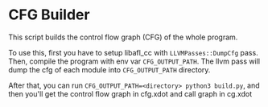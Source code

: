 # CFG Builder

This script builds the control flow graph (CFG) of the whole program.

To use this, first you have to setup libafl_cc with `LLVMPasses::DumpCfg` pass.
Then, compile the program with env var `CFG_OUTPUT_PATH`. The llvm pass will dump the cfg of each module into `CFG_OUTPUT_PATH` directory.

After that, you can run `CFG_OUTPUT_PATH=<directory> python3 build.py`, and then you'll get the control flow graph in cfg.xdot and call graph in cg.xdot